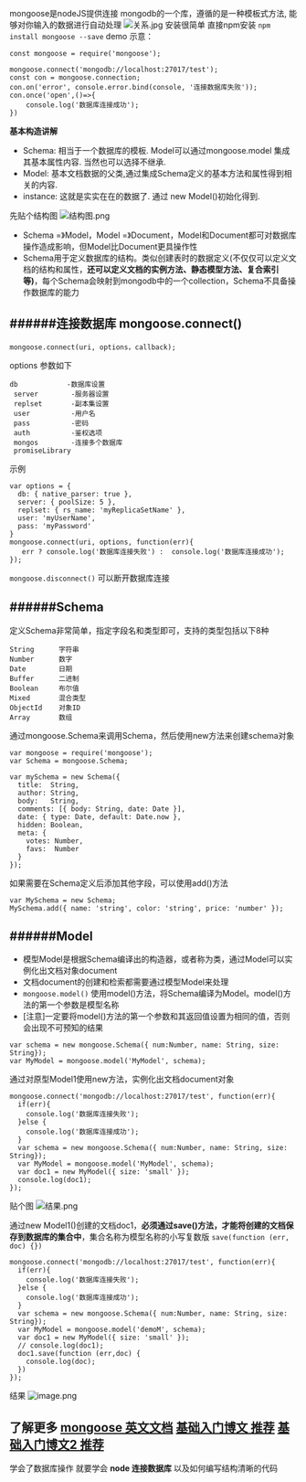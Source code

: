 mongoose是nodeJS提供连接 mongodb的一个库，遵循的是一种模板式方法, 能够对你输入的数据进行自动处理
![关系.jpg](https://upload-images.jianshu.io/upload_images/8677726-b54404e5c509b34a.jpg?imageMogr2/auto-orient/strip%7CimageView2/2/w/1240)
安装很简单 直接npm安装 `npm install mongoose --save`
demo 示意：
```
const mongoose = require('mongoose');

mongoose.connect('mongodb://localhost:27017/test');
const con = mongoose.connection;
con.on('error', console.error.bind(console, '连接数据库失败'));
con.once('open',()=>{
    console.log('数据库连接成功');
})
```
**基本构造讲解**
* Schema: 相当于一个数据库的模板. Model可以通过mongoose.model 集成其基本属性内容. 当然也可以选择不继承.
* Model: 基本文档数据的父类,通过集成Schema定义的基本方法和属性得到相关的内容.
* instance: 这就是实实在在的数据了. 通过 new Model()初始化得到.

先贴个结构图
![结构图.png](https://upload-images.jianshu.io/upload_images/8677726-e4f33eeb61e9ef7c.png?imageMogr2/auto-orient/strip%7CimageView2/2/w/1240)
* Schema =》Model，Model =》Document，Model和Document都可对数据库操作造成影响，但Model比Document更具操作性
* Schema用于定义数据库的结构。类似创建表时的数据定义(不仅仅可以定义文档的结构和属性，**还可以定义文档的实例方法、静态模型方法、复合索引等)**，每个Schema会映射到mongodb中的一个collection，Schema不具备操作数据库的能力

######连接数据库 mongoose.connect()
---
```
mongoose.connect(uri, options，callback);
```
options 参数如下
```
db            -数据库设置
 server        -服务器设置
 replset       -副本集设置
 user          -用户名
 pass          -密码
 auth          -鉴权选项
 mongos        -连接多个数据库
 promiseLibrary
```
示例
```
var options = {
  db: { native_parser: true },
  server: { poolSize: 5 },
  replset: { rs_name: 'myReplicaSetName' },
  user: 'myUserName',
  pass: 'myPassword'
}
mongoose.connect(uri, options, function(err){
   err ? console.log('数据库连接失败') :  console.log('数据库连接成功');
});
```
`mongoose.disconnect()` 可以断开数据库连接

######Schema
---
定义Schema非常简单，指定字段名和类型即可，支持的类型包括以下8种
```
String      字符串
Number      数字    
Date        日期
Buffer      二进制
Boolean     布尔值
Mixed       混合类型
ObjectId    对象ID    
Array       数组
```
通过mongoose.Schema来调用Schema，然后使用new方法来创建schema对象
```
var mongoose = require('mongoose');
var Schema = mongoose.Schema;

var mySchema = new Schema({
  title:  String,
  author: String,
  body:   String,
  comments: [{ body: String, date: Date }],
  date: { type: Date, default: Date.now },
  hidden: Boolean,
  meta: {
    votes: Number,
    favs:  Number
  }
});
```
如果需要在Schema定义后添加其他字段，可以使用add()方法
```
var MySchema = new Schema;
MySchema.add({ name: 'string', color: 'string', price: 'number' });
```
######Model
---
* 模型Model是根据Schema编译出的构造器，或者称为类，通过Model可以实例化出文档对象document
* 文档document的创建和检索都需要通过模型Model来处理
* `mongoose.model()` 使用model()方法，将Schema编译为Model。model()方法的第一个参数是模型名称
* [注意]一定要将model()方法的第一个参数和其返回值设置为相同的值，否则会出现不可预知的结果

```
var schema = new mongoose.Schema({ num:Number, name: String, size: String});
var MyModel = mongoose.model('MyModel', schema);
```
通过对原型Model1使用new方法，实例化出文档document对象
```
mongoose.connect('mongodb://localhost:27017/test', function(err){
  if(err){
    console.log('数据库连接失败');
  }else {
    console.log('数据库连接成功');
  }
  var schema = new mongoose.Schema({ num:Number, name: String, size: String});
  var MyModel = mongoose.model('MyModel', schema);
  var doc1 = new MyModel({ size: 'small' });
  console.log(doc1); 
});
```
贴个图
![结果.png](https://upload-images.jianshu.io/upload_images/8677726-1968dcc3ea1c607b.png?imageMogr2/auto-orient/strip%7CimageView2/2/w/1240)

通过new Model1()创建的文档doc1，**必须通过save()方法，才能将创建的文档保存到数据库的集合中**，集合名称为模型名称的小写复数版
`save(function (err, doc) {})`
```
mongoose.connect('mongodb://localhost:27017/test', function(err){
  if(err){
    console.log('数据库连接失败');
  }else {
    console.log('数据库连接成功');
  }
  var schema = new mongoose.Schema({ num:Number, name: String, size: String});
  var MyModel = mongoose.model('demoM', schema);
  var doc1 = new MyModel({ size: 'small' });
  // console.log(doc1);
  doc1.save(function (err,doc) {
    console.log(doc);
  })
});
```
结果
![image.png](https://upload-images.jianshu.io/upload_images/8677726-b46d51e9bcb5f8a0.png?imageMogr2/auto-orient/strip%7CimageView2/2/w/1240)


了解更多
[mongoose 英文文档](http://mongoosejs.com/docs/guide.html)
[基础入门博文 推荐](https://segmentfault.com/a/1190000012095054)
[基础入门博文2 推荐](https://www.cnblogs.com/xiaohuochai/p/7215067.html?utm_source=itdadao&utm_medium=referral)
----
学会了数据库操作 就要学会 **node 连接数据库** 以及如何编写结构清晰的代码